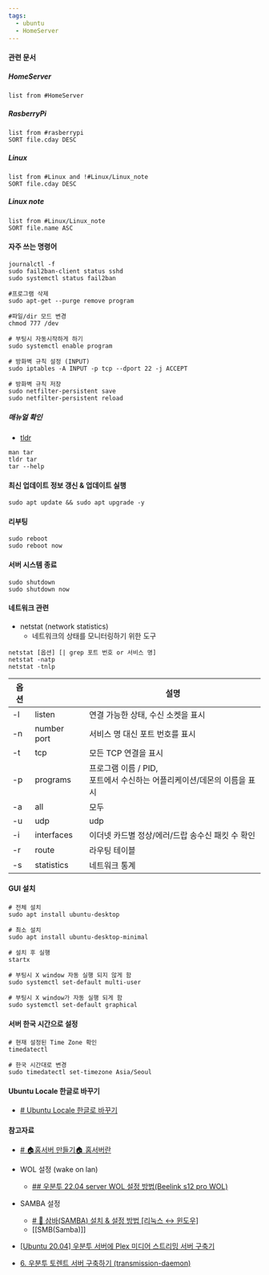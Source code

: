 ```yaml
---
tags:
  - ubuntu
  - HomeServer
---
```


#### 관련 문서
##### HomeServer
```dataview
list from #HomeServer
```
##### RasberryPi
```dataview
list from #rasberrypi  
SORT file.cday DESC
```
##### Linux
```dataview
list from #Linux and !#Linux/Linux_note
SORT file.cday DESC
```
##### Linux note
```dataview
list from #Linux/Linux_note
SORT file.name ASC
```

#### 자주 쓰는 명령어
```shell
journalctl -f
sudo fail2ban-client status sshd
sudo systemctl status fail2ban

#프로그램 삭제
sudo apt-get --purge remove program

#파일/dir 모드 변경
chmod 777 /dev

# 부팅시 자동시작하게 하기
sudo systemctl enable program

# 방화벽 규칙 설정 (INPUT)
sudo iptables -A INPUT -p tcp --dport 22 -j ACCEPT

# 방화벽 규칙 저장
sudo netfilter-persistent save 
sudo netfilter-persistent reload
```

##### 매뉴얼 확인
- [tldr](Linux%20최신%20명령어#tldr) 
```shell
man tar
tldr tar
tar --help
```
#### 최신 업데이트 정보 갱신 & 업데이트 실행
```shell
sudo apt update && sudo apt upgrade -y
```

#### 리부팅
```shell
sudo reboot
sudo reboot now
```

#### 서버 시스템 종료
```shell
sudo shutdown
sudo shutdown now
```

#### 네트워크 관련
- netstat (network statistics)
	- 네트워크의 상태를 모니터링하기 위한 도구
```shell
netstat [옵션] [| grep 포트 번호 or 서비스 명]
netstat -natp
netstat -tnlp
```

| 옵션 |             | 설명                                                                       |
| ---- | ----------- | -------------------------------------------------------------------------- |
| -l   | listen      | 연결 가능한 상태, 수신 소켓을 표시                                         |
| -n   | number port | 서비스 명 대신 포트 번호를 표시                                            |
| -t   | tcp         | 모든 TCP 연결을 표시                                                       |
| -p   | programs    | 프로그램 이름 / PID, <br>포트에서 수신하는 어플리케이션/데몬의 이름을 표시 |
| -a   | all         | 모두                                                                       |
| -u   | udp         | udp                                                                        |
| -i   | interfaces  | 이더넷 카드별 정상/에러/드랍 송수신 패킷 수 확인                           |
| -r   | route       | 라우팅 테이블                                                              |
| -s   | statistics  | 네트워크 통계                                                              |

#### GUI 설치
```shell
# 전체 설치
sudo apt install ubuntu-desktop

# 최소 설치
sudo apt install ubuntu-desktop-minimal

# 설치 후 실행
startx

# 부팅시 X window 자동 실행 되지 않게 함
sudo systemctl set-default multi-user

# 부팅시 X window가 자동 실행 되게 함
sudo systemctl set-default graphical
```


#### 서버 한국 시간으로 설정
```shell
# 현재 설정된 Time Zone 확인
timedatectl

# 한국 시간대로 변경
sudo timedatectl set-timezone Asia/Seoul
```

#### Ubuntu Locale 한글로 바꾸기
- [# Ubuntu Locale 한글로 바꾸기](https://beomi.github.io/2017/07/10/Ubuntu-Locale-to-ko_KR/)


#### 참고자료
- [# 🏠홈서버 만들기🏠 홈서버란](https://velog.io/@chch1213/build-home-server-1)

- WOL 설정 (wake on lan) 
	- [## 우분투 22.04 server WOL 설정 방법(Beelink s12 pro WOL)](https://engpro.tistory.com/m/434)

- SAMBA 설정
	- [# 🐧 삼바(SAMBA) 설치 & 설정 방법 [리눅스 ↔ 윈도우]](https://inpa.tistory.com/entry/LINUX-%F0%9F%93%9A-%EC%82%BC%EB%B0%94SAMBA-%EC%84%A4%EC%B9%98-%EC%84%A4%EC%A0%95-%E2%80%BB-%EC%B4%9D%EC%A0%95%EB%A6%AC)
	- [[SMB(Samba)]]
- [[Ubuntu 20.04] 우분투 서버에 Plex 미디어 스트리밍 서버 구축기](https://shanepark.tistory.com/391)

- [6. 우분투 토렌트 서버 구축하기 (transmission-daemon)](https://blog.djjproject.com/54)
